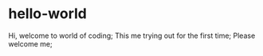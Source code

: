 # hello-world
Hi, welcome to world of coding;
This me trying out for the first time;
Please welcome me;
